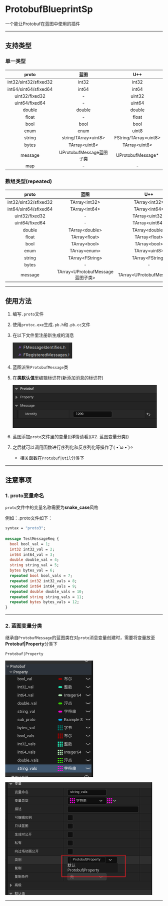 # ProtobufBlueprintSp

一个能让Protobuf在蓝图中使用的插件

------

## 支持类型

### 单一类型

|         proto         |          蓝图           |          U++           |
| :-------------------: |:---------------------:|:----------------------:|
| int32/sint32/sfixed32 |         int32         |         int32          |
| int64/sint64/sfixed64 |         int64         |         int64          |
|    uint32/fixed32     |           -           |         uint32         |
|    uint64/fixed64     |           -           |         uint64         |
|        double         |        double         |         double         |
|         float         |           -           |         float          |
|         bool          |         bool          |          bool          |
|         enum          |         enum          |         uint8          |
|        string         | string/TArray\<uint8> | FString/TArray\<uint8> |
|         bytes         |    TArray\<uint8>     |     TArray\<uint8>     |
|        message        | UProtobufMessage蓝图子类  |   UProtobufMessage*    |
|          map          |           -           |           -            |

### 数组类型(repeated)

|         proto         |              蓝图               |            U++             |
| :-------------------: |:-----------------------------:|:--------------------------:|
| int32/sint32/sfixed32 |        TArray\<int32>         |       TArray\<int32>       |
| int64/sint64/sfixed64 |        TArray\<int64>         |       TArray\<int64>       |
|    uint32/fixed32     |               -               |      TArray\<uint32>       |
|    uint64/fixed64     |               -               |      TArray\<uint64>       |
|        double         |        TArray\<double>        |      TArray\<double>       |
|         float         |        TArray\<float>         |       TArray\<float>       |
|         bool          |         TArray\<bool>         |       TArray\<bool>        |
|         enum          |         TArray\<enum>         |       TArray\<uint8>       |
|        string         |       TArray\<FString>        |      TArray\<FString>      |
|         bytes         |               -               |             -              |
|        message        | TArray\<UProtobufMessage蓝图子类> | TArray\<UProtobufMessage*> |

------

## 使用方法

1. 编写`.proto`文件

2. 使用`protoc.exe`生成`.pb.h`和`.pb.cc`文件

3. 在以下文件里注册新生成的消息

   ![image-20240117172032592](README.assets/image-20240117172032592.png)

4. 蓝图派生`ProtobufMessage`类

5. 在**类默认值**里编辑标识符(新添加消息的标识符)

   ![image-20240117172158977](README.assets/image-20240117172158977.png)

6. 蓝图添加`proto`文件里的变量([详情请看](#2. 蓝图变量分类))

7. 之后就可以调用函数进行序列化和反序列化等操作了( •̀ ω •́ )✧

   - 相关函数在`Protobuf|Util`分类下

------

## 注意事项

### 1. proto变量命名

`proto`文件中的变量名称需要为**snake_case**风格

例如：.proto文件如下：

```protobuf
syntax = "proto3";

message TestMessageReq {
  bool bool_val = 1;
  int32 int32_val = 2;
  int64 int64_val = 3;
  double double_val = 4;
  string string_val = 5;
  bytes bytes_val = 6;
  repeated bool bool_vals = 7;
  repeated int32 int32_vals = 8;
  repeated int64 int64_vals = 9;
  repeated double double_vals = 10;
  repeated string string_vals = 11;
  repeated bytes bytes_vals = 12;
}
```

------

### 2. 蓝图变量分类

继承自`ProtobufMessage`的蓝图类在对`proto`消息变量创建时，需要将变量放至**Protobuf|Property**分类下

```
Protobuf|Property
```

![image-20240117143611069](README.assets/image-20240117143611069.png)

![image-20240117143624656](README.assets/image-20240117143624656.png)

------

